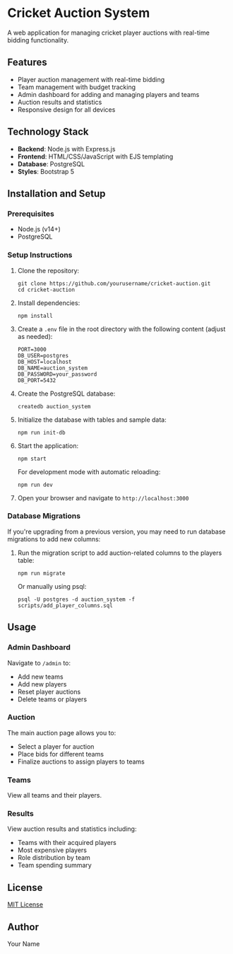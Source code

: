 # Cricket Auction System

A web application for managing cricket player auctions with real-time bidding functionality.

## Features

- Player auction management with real-time bidding
- Team management with budget tracking
- Admin dashboard for adding and managing players and teams
- Auction results and statistics
- Responsive design for all devices

## Technology Stack

- **Backend**: Node.js with Express.js
- **Frontend**: HTML/CSS/JavaScript with EJS templating
- **Database**: PostgreSQL
- **Styles**: Bootstrap 5

## Installation and Setup

### Prerequisites

- Node.js (v14+)
- PostgreSQL

### Setup Instructions

1. Clone the repository:
   ```
   git clone https://github.com/yourusername/cricket-auction.git
   cd cricket-auction
   ```

2. Install dependencies:
   ```
   npm install
   ```

3. Create a `.env` file in the root directory with the following content (adjust as needed):
   ```
   PORT=3000
   DB_USER=postgres
   DB_HOST=localhost
   DB_NAME=auction_system
   DB_PASSWORD=your_password
   DB_PORT=5432
   ```

4. Create the PostgreSQL database:
   ```
   createdb auction_system
   ```

5. Initialize the database with tables and sample data:
   ```
   npm run init-db
   ```

6. Start the application:
   ```
   npm start
   ```
   
   For development mode with automatic reloading:
   ```
   npm run dev
   ```

7. Open your browser and navigate to `http://localhost:3000`

### Database Migrations

If you're upgrading from a previous version, you may need to run database migrations to add new columns:

1. Run the migration script to add auction-related columns to the players table:
   ```
   npm run migrate
   ```

   Or manually using psql:
   ```
   psql -U postgres -d auction_system -f scripts/add_player_columns.sql
   ```

## Usage

### Admin Dashboard

Navigate to `/admin` to:
- Add new teams
- Add new players
- Reset player auctions
- Delete teams or players

### Auction

The main auction page allows you to:
- Select a player for auction
- Place bids for different teams
- Finalize auctions to assign players to teams

### Teams

View all teams and their players.

### Results

View auction results and statistics including:
- Teams with their acquired players
- Most expensive players
- Role distribution by team
- Team spending summary

## License

[MIT License](LICENSE)

## Author

Your Name